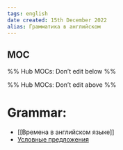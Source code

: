 ```yaml
---
tags: english
date created: 15th December 2022
alias: Грамматика в английском
---
```



## MOC

%% Hub MOCs: Don’t edit below  %%

%% Hub MOCs: Don’t edit above  %%


# **Grammar:**
- [[Времена в английском языке]]
- [Условные предложения](english_Условные%20предложения.md)
